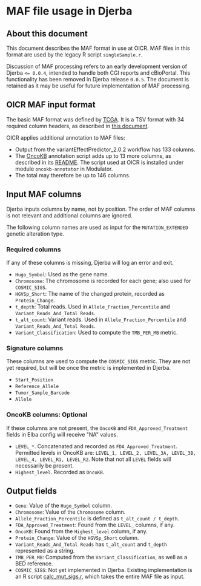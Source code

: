 # MAF file usage in Djerba

## About this document

This document describes the MAF format in use at OICR. MAF files in this format are used by the legacy R script `singleSample.r`.

Discussion of MAF processing refers to an early development version of Djerba `<= 0.0.4`, intended to handle both CGI reports and cBioPortal. This functionality has been removed in Djerba release `0.0.5`. The document is retained as it may be useful for future implementation of MAF processing.

## OICR MAF input format

The basic MAF format was defined by [TCGA](https://www.cancer.gov/about-nci/organization/ccg/research/structural-genomics/tcga). It is a TSV format with 34 required column headers, as described in [this document](https://docs.gdc.cancer.gov/Encyclopedia/pages/Mutation_Annotation_Format_TCGAv2/).

OICR applies additional annotation to MAF files:
- Output from the variantEffectPredictor_2.0.2 workflow has 133 columns.
- The [OncoKB](https://github.com/oncokb/oncokb-annotator/) annotation script adds up to 13 more columns, as described in its [README](https://github.com/oncokb/oncokb-annotator/blob/master/README.md). The script used at OICR is installed under module `oncokb-annotator` in Modulator.
- The total may therefore be up to 146 columns.

## Input MAF columns

Djerba inputs columns by name, not by position. The order of MAF columns is not relevant and additional columns are ignored.

The following column names are used as input for the `MUTATION_EXTENDED` genetic alteration type.

### Required columns

If any of these columns is missing, Djerba will log an error and exit.

- `Hugo_Symbol`: Used as the gene name.
- `Chromosome`: The chromosome is recorded for each gene; also used for `COSMIC_SIGS`.
- `HGVSp_Short`: The name of the changed protein, recorded as `Protein_Change`.
- `t_depth`: Total reads. Used in `Allele_Fraction_Percentile` and `Variant_Reads_And_Total Reads`.
- `t_alt_count`: Variant reads. Used in `Allele_Fraction_Percentile` and `Variant_Reads_And_Total Reads`.
- `Variant_Classification`: Used to compute the `TMB_PER_MB` metric.

### Signature columns

These columns are used to compute the `COSMIC_SIGS` metric. They are not yet required, but will be once the metric is implemented in Djerba.

- `Start_Position`
- `Reference_Allele`
- `Tumor_Sample_Barcode`
- `Allele`

### OncoKB columns: Optional

If these columns are not present, the `OncoKB` and `FDA_Approved_Treatment` fields in Elba config will receive "NA" values.

- `LEVEL_*`. Concatenated and recorded as `FDA_Approved_Treatment`. Permitted levels in OncoKB are: `LEVEL_1, LEVEL_2, LEVEL_3A, LEVEL_3B, LEVEL_4, LEVEL_R1, LEVEL_R2`. Note that not all `LEVEL` fields will necessarily be present.
- `Highest_level`. Recorded as `OncoKB`.

## Output fields

- `Gene`: Value of the `Hugo_Symbol` column.
- `Chromosome`: Value of the `Chromosome` column.
- `Allele_Fraction_Percentile` is defined as `t_alt_count / t_depth`.
- `FDA_Approved_Treatment`: Found from the `LEVEL_` columns, if any.
- `OncoKB`: Found from the `Highest_level` column, if any.
- `Protein_Change`: Value of the `HGVSp_Short` column.
- `Variant_Reads_And_Total Reads` has `t_alt_count` and `t_depth` represented as a string.
- `TMB_PER_MB`: Computed from the `Variant_Classification`, as well as a BED reference.
- `COSMIC_SIGS`: Not yet implemented in Djerba. Existing implementation is an R script [calc_mut_sigs.r](https://github.com/translational-genomics-laboratory/CGI-Tools/blob/main/R/calc_mut_sigs.r), which takes the entire MAF file as input.
